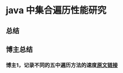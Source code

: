 # java 中集合遍历性能研究

## 总结

## 博主总结

### 博主1，记录不同的五中遍历方法的速度[原文链接](https://www.cnblogs.com/yiwangzhibujian/p/6919435.html)




